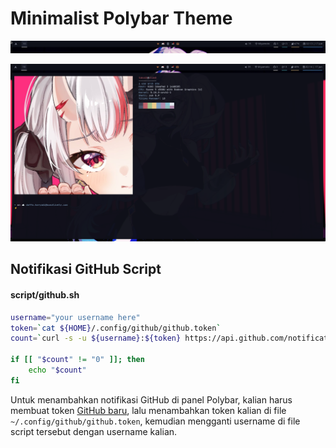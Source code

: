 # Minimalist Polybar Theme

![polybar](./bar-1.png)

![Ricing](./bar-2.png)

## Notifikasi GitHub Script

#### script/github.sh

```sh
username="your username here"
token=`cat ${HOME}/.config/github/github.token`
count=`curl -s -u ${username}:${token} https://api.github.com/notifications | jq '. | length'`

if [[ "$count" != "0" ]]; then
    echo "$count"
fi
```

Untuk menambahkan notifikasi GitHub di panel Polybar, kalian harus membuat token
[GitHub baru](https://docs.github.com/authentication/keeping-your-account-and-data-secure/creating-a-personal-access-token),
lalu menambahkan token kalian di file `~/.config/github/github.token`, kemudian
mengganti username di file script tersebut dengan username kalian.
